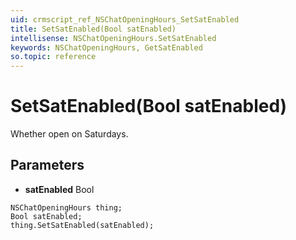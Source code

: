 ```yaml
---
uid: crmscript_ref_NSChatOpeningHours_SetSatEnabled
title: SetSatEnabled(Bool satEnabled)
intellisense: NSChatOpeningHours.SetSatEnabled
keywords: NSChatOpeningHours, GetSatEnabled
so.topic: reference
---
```


# SetSatEnabled(Bool satEnabled)

Whether open on Saturdays.

## Parameters

* **satEnabled** Bool

```crmscript
NSChatOpeningHours thing;
Bool satEnabled;
thing.SetSatEnabled(satEnabled);
```

